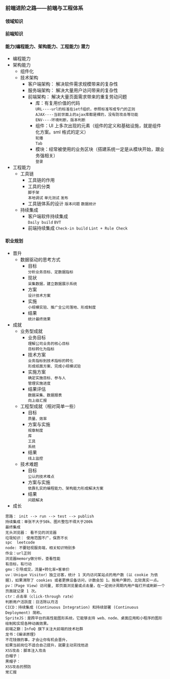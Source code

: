 ### 前端进阶之路——前端与工程体系

#### 领域知识

#### 前端知识

#### 能力(编程能力、架构能力、工程能力) 潜力

- 编程能力
- 架构能力
  - 组件化
  - 技术架构
    - 客户端架构： 解决软件需求规模带来的复杂性
    - 服务端架构： 解决大量用户访问带来的复杂性
    - 前端架构： 解决大量页面需求带来的重复劳动问题
      - 库：有复用价值的代码  
         `URL----url的标准在ietf组织，参照标准写成专门的正则`  
         `AJAX----当前世面上的ajax库都是裸的，没有防攻击等功能`  
         `ENV----环境判断，版本判断`
      - 组件：UI 上多次出现的元素（组件的定义和基础设施，就是组件化方案。sml 格式的定义）  
         `轮播`  
         `Tab`
      - 模块：经常被使用的业务区块（搭建系统一定是从模块开始，跟业务强相关）  
         `登录`
- 工程能力
  - 工具链
    - 工具链的作用
    - 工具的分类  
       `脚手架`  
       `本地调试`
      `单元测试`
      `发布`
    - 工具链体系的设计
      `版本问题`
      `数据统计`
  - 持续集成
    - 客户端软件持续集成  
       `Daily build`
      `BVT`
    - 前端持续集成
      `Check-in build`
      `Lint + Rule Check`

#### 职业规划

- 晋升
  - 数据驱动的思考方式
    - 目标  
       `分析业务目标、定数据指标`
    - 现状  
       `采集数据，建立数据展示系统`
    - 方案  
       `设计技术方案`
    - 实施  
       `小规模实验、推广全公司落地、形成制度`
    - 结果  
       `统计最终效果`
- 成就
  - 业务型成就
    - 业务目标  
      `理解公司业务的核心目标`  
      `目标转化为指标`
    - 技术方案  
      `业务指标到技术指标的转化`  
      `形成纸面方案、完成小规模试验`
    - 实施方案  
      `确定实施目标、参与人`  
      `管理实施进度`
    - 结果评估  
      `数据采集、数据报表`  
      `向上级汇报`
  - 工程型成就（相对简单一些）
    - 目标  
      `质量、效率`
    - 方案与实施  
      `规章制度`  
      `库`  
      `工具`  
      `系统`
    - 结果  
      `线上监控`
  - 技术难题
    - 目标  
      `公认的技术难点`
    - 方案与实施  
      `依靠扎实的编程能力、架构能力形成解决方案`
    - 结果  
      `问题解决`
- 成长

```
思路： init --> run --> test --> publish
持续集成：单张不大于50k、图片整包不得大于200k
最终集成
无头浏览器： 看不见的浏览器
垃圾知识： 使用范围不广，保质不长
spc  leetcode
node: 不要轻视服务端，相关知识特别多
作业：url正则
浏览器memory做分析，查看性能
有目标，有行动
gmv：引导成交，流量+转化率+客单价
uv：Unique Visitor）独立访客，统计 1 天内访问某站点的用户数 (以 cookie 为依据)，如果清除了 cookies 或者更换设备访问，计数会加 1。按用户算的，比较真实一点。
pv：（Page View）访问量, 即页面浏览量或点击量，在一定统计周期内用户每打开或刷新一个页面就记录 1 次。
ctr：点击率（click-through rate）
判断用户活跃度：日活除以月活
CICD：持续集成 (Continuous Integration) 和持续部署 (Continuous Deployment) 简称。
SpriteJS：是跨平台的高性能图形系统，它能够支持 web、node、桌面应用和小程序的图形绘制和实现各种动画效果。
前端之巅：InfoQ 旗下关注大前端的技术社群
龙书：《编译原理》
不花钱做的事，才会让你有机会晋升，
如果当前岗位不适合自己提升，就要主动另找他途
XSS攻击：脚本注入攻击
白帽子：
黑帽子：
XSS攻击的预防
常汇报
```
